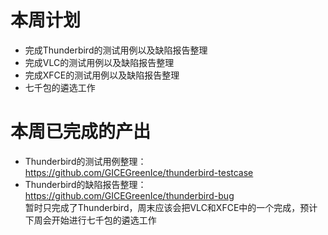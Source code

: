 # 本周计划  
* 完成Thunderbird的测试用例以及缺陷报告整理
* 完成VLC的测试用例以及缺陷报告整理
* 完成XFCE的测试用例以及缺陷报告整理
* 七千包的遴选工作
# 本周已完成的产出  
* Thunderbird的测试用例整理：https://github.com/GICEGreenIce/thunderbird-testcase  
* Thunderbird的缺陷报告整理：https://github.com/GICEGreenIce/thunderbird-bug  
暂时只完成了Thunderbird，周末应该会把VLC和XFCE中的一个完成，预计下周会开始进行七千包的遴选工作
